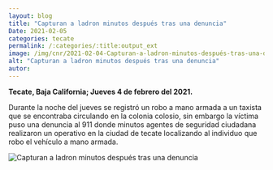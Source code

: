 ```yaml
---
layout: blog
title: "Capturan a ladron minutos después tras una denuncia"
Date: 2021-02-05
categories: tecate
permalink: /:categories/:title:output_ext
image: /img/cnr/2021-02-04-Capturan-a-ladron-minutos-después-tras-una-denuncia.jpg
alt: "Capturan a ladron minutos después tras una denuncia"
autor:
---
```


**Tecate, Baja California; Jueves 4 de febrero del 2021.** 

Durante la noche del jueves se registró un robo a mano armada a un taxista que se encontraba circulando en la colonia colosio, sin embargo la víctima puso una denuncia al 911 donde minutos agentes de seguridad ciudadana realizaron un operativo en la ciudad de tecate localizando al individuo que robo el vehículo a mano armada.

<div id="carouselExampleSlidesOnly" class="carousel slide" data-ride="carousel">
  <div class="carousel-inner">
    <div class="carousel-item active">
       <img class="d-block w-100" src="/img/cnr/2021-02-04-Capturan-a-ladron-minutos-después-tras-una-denuncia.jpg" loading="lazy"  alt="Capturan a ladron minutos después tras una denuncia">
    </div>
  </div>
</div>

